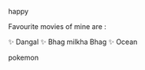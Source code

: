 happy

Favourite movies of mine are :

:sparkles: Dangal
:sparkles: Bhag milkha Bhag
:sparkles: Ocean



pokemon

